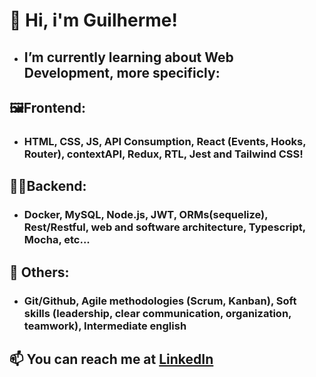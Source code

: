 # 👋 Hi, i'm Guilherme!
- ## I’m currently learning about Web Development, more specificly:
## 🖼️Frontend:
- ### HTML, CSS, JS, API Consumption, React (Events, Hooks, Router), contextAPI, Redux, RTL, Jest and Tailwind CSS!
## 👨‍💻Backend:
- ### Docker, MySQL, Node.js, JWT, ORMs(sequelize), Rest/Restful, web and software architecture, Typescript, Mocha, etc...
## 🔀 Others:
- ### Git/Github, Agile methodologies (Scrum, Kanban), Soft skills (leadership, clear communication, organization, teamwork), Intermediate english
## 📫 You can reach me at <a href="https://www.linkedin.com/in/guihallmann/"> LinkedIn </a>
